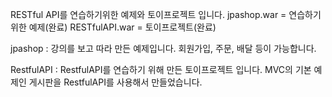 RESTful API를 연습하기위한 예제와 토이프로젝트 입니다. 
jpashop.war = 연습하기위한 예제(완료)
RESTfulAPI.war = 토이프로젝트(완료)

jpashop : 강의를 보고 따라 만든 예제입니다. 회원가입, 주문, 배달 등이 가능합니다.

RestfulAPI : RestfulAPI를 연습하기 위해 만든 토이프로젝트 입니다. MVC의 기본 예제인 게시판을 RestfulAPI를 사용해서 만들었습니다.
